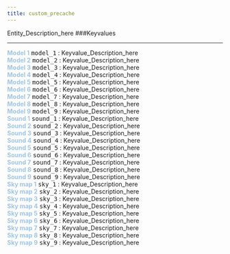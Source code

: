 ```yaml
---
title: custom_precache
---
```


Entity_Description_here
###Keyvalues
<hr>
<div class="entityentry">
<span style="color:#9fc5e8;"><b>Model 1</b></span> <kbd  class="tooltip" data-tooltip="studio">model_1</kbd> :
Keyvalue_Description_here
</div>
<div class="entityentry">
<span style="color:#9fc5e8;"><b>Model 2</b></span> <kbd  class="tooltip" data-tooltip="studio">model_2</kbd> :
Keyvalue_Description_here
</div>
<div class="entityentry">
<span style="color:#9fc5e8;"><b>Model 3</b></span> <kbd  class="tooltip" data-tooltip="studio">model_3</kbd> :
Keyvalue_Description_here
</div>
<div class="entityentry">
<span style="color:#9fc5e8;"><b>Model 4</b></span> <kbd  class="tooltip" data-tooltip="studio">model_4</kbd> :
Keyvalue_Description_here
</div>
<div class="entityentry">
<span style="color:#9fc5e8;"><b>Model 5</b></span> <kbd  class="tooltip" data-tooltip="studio">model_5</kbd> :
Keyvalue_Description_here
</div>
<div class="entityentry">
<span style="color:#9fc5e8;"><b>Model 6</b></span> <kbd  class="tooltip" data-tooltip="studio">model_6</kbd> :
Keyvalue_Description_here
</div>
<div class="entityentry">
<span style="color:#9fc5e8;"><b>Model 7</b></span> <kbd  class="tooltip" data-tooltip="studio">model_7</kbd> :
Keyvalue_Description_here
</div>
<div class="entityentry">
<span style="color:#9fc5e8;"><b>Model 8</b></span> <kbd  class="tooltip" data-tooltip="studio">model_8</kbd> :
Keyvalue_Description_here
</div>
<div class="entityentry">
<span style="color:#9fc5e8;"><b>Model 9</b></span> <kbd  class="tooltip" data-tooltip="studio">model_9</kbd> :
Keyvalue_Description_here
</div>
<div class="entityentry">
<span style="color:#9fc5e8;"><b>Sound 1</b></span> <kbd  class="tooltip" data-tooltip="sound">sound_1</kbd> :
Keyvalue_Description_here
</div>
<div class="entityentry">
<span style="color:#9fc5e8;"><b>Sound 2</b></span> <kbd  class="tooltip" data-tooltip="sound">sound_2</kbd> :
Keyvalue_Description_here
</div>
<div class="entityentry">
<span style="color:#9fc5e8;"><b>Sound 3</b></span> <kbd  class="tooltip" data-tooltip="sound">sound_3</kbd> :
Keyvalue_Description_here
</div>
<div class="entityentry">
<span style="color:#9fc5e8;"><b>Sound 4</b></span> <kbd  class="tooltip" data-tooltip="sound">sound_4</kbd> :
Keyvalue_Description_here
</div>
<div class="entityentry">
<span style="color:#9fc5e8;"><b>Sound 5</b></span> <kbd  class="tooltip" data-tooltip="sound">sound_5</kbd> :
Keyvalue_Description_here
</div>
<div class="entityentry">
<span style="color:#9fc5e8;"><b>Sound 6</b></span> <kbd  class="tooltip" data-tooltip="sound">sound_6</kbd> :
Keyvalue_Description_here
</div>
<div class="entityentry">
<span style="color:#9fc5e8;"><b>Sound 7</b></span> <kbd  class="tooltip" data-tooltip="sound">sound_7</kbd> :
Keyvalue_Description_here
</div>
<div class="entityentry">
<span style="color:#9fc5e8;"><b>Sound 8</b></span> <kbd  class="tooltip" data-tooltip="sound">sound_8</kbd> :
Keyvalue_Description_here
</div>
<div class="entityentry">
<span style="color:#9fc5e8;"><b>Sound 9</b></span> <kbd  class="tooltip" data-tooltip="sound">sound_9</kbd> :
Keyvalue_Description_here
</div>
<div class="entityentry">
<span style="color:#9fc5e8;"><b>Sky map 1</b></span> <kbd  class="tooltip" data-tooltip="string">sky_1</kbd> :
Keyvalue_Description_here
</div>
<div class="entityentry">
<span style="color:#9fc5e8;"><b>Sky map 2</b></span> <kbd  class="tooltip" data-tooltip="string">sky_2</kbd> :
Keyvalue_Description_here
</div>
<div class="entityentry">
<span style="color:#9fc5e8;"><b>Sky map 3</b></span> <kbd  class="tooltip" data-tooltip="string">sky_3</kbd> :
Keyvalue_Description_here
</div>
<div class="entityentry">
<span style="color:#9fc5e8;"><b>Sky map 4</b></span> <kbd  class="tooltip" data-tooltip="string">sky_4</kbd> :
Keyvalue_Description_here
</div>
<div class="entityentry">
<span style="color:#9fc5e8;"><b>Sky map 5</b></span> <kbd  class="tooltip" data-tooltip="string">sky_5</kbd> :
Keyvalue_Description_here
</div>
<div class="entityentry">
<span style="color:#9fc5e8;"><b>Sky map 6</b></span> <kbd  class="tooltip" data-tooltip="string">sky_6</kbd> :
Keyvalue_Description_here
</div>
<div class="entityentry">
<span style="color:#9fc5e8;"><b>Sky map 7</b></span> <kbd  class="tooltip" data-tooltip="string">sky_7</kbd> :
Keyvalue_Description_here
</div>
<div class="entityentry">
<span style="color:#9fc5e8;"><b>Sky map 8</b></span> <kbd  class="tooltip" data-tooltip="string">sky_8</kbd> :
Keyvalue_Description_here
</div>
<div class="entityentry">
<span style="color:#9fc5e8;"><b>Sky map 9</b></span> <kbd  class="tooltip" data-tooltip="string">sky_9</kbd> :
Keyvalue_Description_here
</div>

